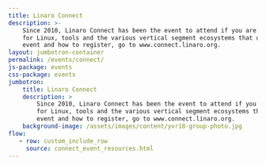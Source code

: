 ```yaml
---
title: Linaro Connect
description: >-
    Since 2010, Linaro Connect has been the event to attend if you are interested in open source software development
    for Linux, tools and the various vertical segment ecosystems that use Arm processors. To find out more about the
    event and how to register, go to www.connect.linaro.org.
layout: jumbotron-container
permalink: /events/connect/
js-package: events
css-package: events
jumbotron:
    title: Linaro Connect
    description: >
        Since 2010, Linaro Connect has been the event to attend if you are interested in open source software development
        for Linux, tools and the various vertical segment ecosystems that use Arm processors. To find out more about the
        event and how to register, go to www.connect.linaro.org.
    background-image: /assets/images/content/yvr18-group-photo.jpg
flow:
   - row: custom_include_row
     source: connect_event_resources.html
---
```

